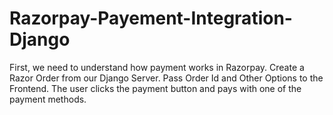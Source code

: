 # Razorpay-Payement-Integration-Django
First, we need to understand how payment works in Razorpay. Create a Razor Order from our Django Server. Pass Order Id and Other Options to the Frontend. The user clicks the payment button and pays with one of the payment methods.
